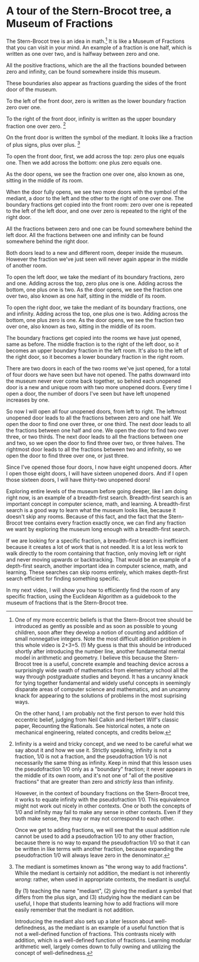 # A tour of the Stern-Brocot tree, a Museum of Fractions

The Stern-Brocot tree is an idea in math.[^motivation] It is like a Museum of Fractions that you can visit in your mind. An example of a fraction is one half, which is written as one over two, and is halfway between zero and one.

All the positive fractions, which are the all the fractions bounded between zero and infinity, can be found somewhere inside this museum.

These boundaries also appear as fractions guarding the sides of the front door of the museum.

To the left of the front door, zero is written as the lower boundary fraction zero over one.

To the right of the front door, infinity is written as the upper boundary fraction one over zero. [^infinity]

On the front door is written the symbol of the mediant. It looks like a fraction of plus signs, plus over plus. [^mediant]

To open the front door, first, we add across the top: zero plus one equals one. Then we add across the bottom: one plus zero equals one.

As the door opens, we see the fraction one over one,  also known as one, sitting in the middle of its room.

When the door fully opens, we see two more doors with the symbol of the mediant, a door to the left and the other to the right of one over one.  The boundary fractions get copied into the front room:  zero over one is repeated to the left of the left door, and one over zero is repeated to the right of the right door. 

All the fractions between zero and one can be found somewhere behind the left door.  All the fractions between one and infinity can be found somewhere behind the right door.

Both doors lead to a new and different room, deeper inside the museum.  However the fraction we've just seen will never again appear in the middle of another room.

To open the left door, we take the mediant of its boundary fractions, zero and one.  Adding across the top, zero plus one is one.  Adding across the bottom, one plus one is two.  As the door opens, we see the fraction one over two, also known as one half, sitting in the middle of its room.

To open the right door, we take the mediant of its boundary fractions, one and infinity.  Adding across the top, one plus one is two.  Adding across the bottom, one plus zero is one.  As the door opens, we see the fraction two over one, also known as two, sitting in the middle of its room.

The boundary fractions get copied into the rooms we have just opened, same as before.  The middle fraction is to the right of the left door, so it becomes an upper boundary fraction in the left room.  It's also to the left of the right door, so it becomes a lower boundary fraction in the right room.

There are two doors in each of the two rooms we've just opened, for a total of four doors we have seen but have not opened. The paths downward into the museum never ever come back together, so behind each unopened door is a new and unique room with two more unopened doors.  Every time I open a door, the number of doors I've seen but have left unopened increases by one.

So now I will open all four unopened doors, from left to right.  The leftmost unopened door leads to all the fractions between zero and one half.  We open the door to find one over three, or one third.  The next door leads to all the fractions between one half and one.   We open the door to find two over three, or two thirds.   The next door leads to all the fractions between one and two, so we open the door to find three over two, or three halves.  The rightmost door leads to all the fractions between two and infinity, so we open the door to find three over one, or just three. 

Since I've opened those four doors, I now have eight unopened doors.  After I open those eight doors,  I will have sixteen unopened doors.  And if I open those sixteen doors,  I will have thirty-two unopened doors! 

Exploring entire levels of the museum before going deeper, like I am doing right now, is an example of a breadth-first search.   Breadth-first search is an important concept in computer science, math, and learning.  A breadth-first search is a good way to learn what the museum looks like, because it doesn't skip any rooms.  Because of this fact, and the fact that the Stern-Brocot tree contains every fraction exactly once, we can find any fraction we want by exploring the museum long enough with a breadth-first search.

If we are looking for a specific fraction, a breadth-first search is inefficient because it creates a lot of work that is not needed.  It is a lot less work to walk directly to the room containing that fraction, only moving left or right and never moving upwards or backtracking.   That would be an example of a depth-first search, another important idea in computer science, math, and learning.  These searches can skip rooms entirely,  which makes depth-first search efficient for finding something specific.

In my next video, I will show you how to efficiently find the room of any specific fraction, using the Euclidean Algorithm as a guidebook to the museum of fractions that is the Stern-Brocot tree.

[^motivation]:
    One of my more eccentric beliefs is that the Stern-Brocot tree should be introduced as gently as possible and as soon as possible to young children, soon after they develop a notion of counting and addition of small nonnegative integers.  Note the most difficult addition problem in this whole video is 2+3=5. (!) My guess is that this should be introduced shortly after introducing the number line, another fundamental mental model in arithmetic and geometry.  I believe this because the Stern-Brocot tree is a useful, concrete example and teaching device across a surprisingly wide swath of mathematics from elementary school all the way through postgraduate studies and beyond.  It has a uncanny knack for tying together fundamental and widely useful concepts in seemingly disparate areas of computer science and mathematics, and an uncanny knack for appearing to the solutions of problems in the most suprising ways.

    On the other hand, I am probably not the first person to ever hold this eccentric belief, judging from Neil Calkin and Herbert Wilf's classic paper, Recounting the Rationals.  See historical notes[^history], a note on mechanical engineering[^mechanical], related concepts[^related], and credits[^credits] below.

[^infinity]:
    Infinity is a weird and tricky concept, and we need to be careful what we say about it and how we use it.  Strictly speaking, infinity is not a fraction, 1/0 is not a fraction, and the pseudofraction 1/0 is not necessarily the same thing as infinity.  Keep in mind that this lesson uses the pseudofraction 1/0 only as a "boundary" fraction;  it never appears in the middle of its own room, and it's not one of "all of the positive fractions" that are greater than zero and _strictly less_ than infinity.  

    However, in the context of boundary fractions on the Stern-Brocot tree, it works to equate infinity with the pseudofraction 1/0.  This equivalence might not work out nicely in other contexts.  One or both the concepts of 1/0 and infinity may fail to make any sense in other contexts.  Even if they both make sense, they may or may not correspond to each other.

    Once we get to adding fractions, we will see that the usual addition rule cannot be used to add a pseudofraction 1/0 to any other fraction, because there is no way to expand the pseudofraction 1/0 so that it can be written in like terms with another fraction, because expanding the pseudofraction 1/0 will always leave zero in the denominator.  

[^mediant]:
    The mediant is sometimes known as "the wrong way to add fractions".  While the mediant is certainly not addition, the mediant is not inherently _wrong_: rather, when used in appropriate contexts, the mediant is _useful_.

    By (1) teaching the name "mediant", (2) giving the mediant a symbol that differs from the plus sign, and (3) studying how the mediant can be useful, I hope that students learning how to add fractions will more easily remember that the mediant is not addition.

    Introducing the mediant also sets up a later lesson about well-definedness, as the mediant is an example of a useful function that is not a well-defined function of fractions.  This contrasts nicely with addition, which is a well-defined function of fractions.  Learning modular arithmetic well, largely comes down to fully owning and utilizing the concept of well-definedness.

[^history]:
    The Āryabhaṭīya is a Indian text on astronomy and mathematics written in Sanskrit circa 499 CE.  It attempted to find solutions of the linear diophantine equation Ax = By + C,  for positive A, B, C, using a solution that, although the method itself seems unclear to scholars who have worked on or from English translations, seems clearly related to continued fractions. Linear diophantine equations can indeed be solved using continued fractions! The Stern-Brocot tree is essentially equivalent to the modern notion of "simple continued fractions".

    However the Stern-Brocot tree is conceptually easier to grasp for the first time, and can be used to motivate learning about integer multiplication and division, which in turn leads to simple continued fractions.  Moreover, the Stern-Brocot tree continues to be a useful mental model for simple continued fractions even after a student of mathematics starts to understand continued fractions.  The Indian mathematician Srinivasa Ramanujan (1887-1920) is particularly famous for his understanding of continued fractions, and various generalizations thereof.

    Euclid's Elements (circa 300 BC) contains a clear description of the Euclidean Algorithm, which turns out to be a guidebook to the museum of fractions that is the Stern-Brocot tree.  Knowledge of the Euclidean algorithm was expected of some 19th century British schoolboys, though it's fallen largely out of favor over the last 100 years or so, at least for classes outside of computer science and discrete math.

    The Āryabhaṭīya and Euclid's Elements were among the first Greek and Indian mathematical texts translated into Arabic circa 820 CE by the Persian mathematician al-Khwārizmī working at the House of Wisdom in Baghdad, Iraq, as part of the Translation Movement of the Abbasid Caliphate.   The Āryabhaṭīya is a major source for al-Khwārizmī's highly influential textbooks on arithmetic including "al-ḥisāb al-hindī", or the "Book of Indian Computation".  While those textbooks have been lost, they were the basis for a number of Latin textbooks on arithmetic, most famously by Fibonacci, Sacrobosco, and Christopher Clavius.

    These Latin textbooks popularized Hindu-Arabic place-value arithmetic in Europe during the late middle ages and early Renaissance, which in turn gave rise to the most widely used methods used to write down and calculate with numbers used by humans today.  al-Khwārizmī is much better known for his (still intact) textbook, "algebra", or rather "The Compendious Book on Calculation by Completion and Balancing".  The very word "algebra" is a medieval latinization of part of the Arabic name of this textbook, al-Kitāb al-Mukhtaṣar fī Ḥisāb al-Jabr wal-Muqābalah.  The word "algorithm" is also based on a medieval latinization of the name "al-Khwārizmī".

    Farey Sequences were published by John Farey Sr (1816) and Augustin-Louis Cauchy (1828), and indepedently published by Charles Haros (1802) who credited Nicolas Chuquet (circa 1480) for the mediant-based algorithm.  The Farey sequences are an inorder traversal of a finite subgraph of the Stern-Brocot tree.  Farey sequences of increasing order would be an example of iterative deeping.  Iterative deepening is an important heuristic in machine learning and human learning, and should often be preferred to breadth-first search.  Jérôme Franel and Edmund Landau proved that certain statements about the asymptotic behaviors of Farey sequences of increasing order are equivalent to the Riemann Hypothesis.  Solving the Riemann Hypothesis is one of the million-dollar Millenium Prize Problems of the Clay Mathematics Institute.

    Continued fractions (or various generalizations thereof) appear in the writings of Rafael Bombelli (1572), Pietro Cataldi (1613), John Wallis (1695), Leonhard Euler (1737, 1748), Johann Lambert (1761), Joseph-Louis Lagrange (1768,1770),  Carl Friedrich Gauss (1813), Henri Padé (1892), Srinivasa Ramanujan (1920), and Bill Gosper (1972) among many, many more modern authors.  Generalizing continued fractions to complex arithmetic is a useful tool in Complex Analysis.

    "Concrete Mathematics" credits Moritz Stern (1858) and Achille Brocot (1861) for the discovery of the Stern-Brocot tree, and mentions that Hermann Minkowski presented a lecture on the Stern-Brocot representation to the International Congress of Mathematicans in Heidelberg in 1904.  Hermann Minkowski is better known for his 1907 publication of the first mathematical models that conformed to Albert Einstein's Theory of Special Relativity, now termed Minkowski spaces in his honor.  

    Moritz Stern (1807-1894) was a professor of mathematics at Göttingen University, Germany.   Moritz Stern was the first Jewish full professor at any German university who obtained the position without first converting to Christianity.  He was the first person to be promoted to Carl Fredrich Gauss's professorship after Gauss's death.  Moritz Stern was a teacher of Bernhard Riemann, who formulated the Riemann Hypothesis.  Bernhard Riemann might have anticipated the possibility that the geometry of universe is non-Euclidean, anticipating a key aspect of the Theory of Relativity.

    Achille Brocot (1817-1878) was a French clockmaker and partner in the a small clockmaking company "Brocot et Delettrez" in Paris.  The Stern-Brocot tree was used to help select gear ratios in some of their mechanical clocks.[^mechanical] Over 100 years later, in 1971 the Hafele–Keating experiment would use cesium beam atomic clocks, the most precise clocks available at the time, to directly test time dilation predictions of the Theory of Relativity for the first time.

[^mechanical]:
    It is true that the Stern-Brocot tree leads to all the "best" rational approximations of some target.  However, the exact particular notion of "best" that corresponds to the Stern-Brocot tree is too simplistic for the purposes of selecting gear ratios in mechanical engineering.

    In this context, a "best" rational approximation is any fraction that either has a smaller denominator, or is closer to the target, than any other fraction.  Performing a binary search on the Stern-Brocot tree will lead you past every single fraction that is a "best" rational approximation, though not every fraction you pass by will be a "best" rational approximation.

    This notion of "best", while of great importance in mathematics, is too simplistic to always be directly relevant to approximating gear ratios in mechanical engineering. In mechanical engineering, a reasonable rule of thumb is that a gear should typically have less than about 100 teeth. Any more than that, and the teeth get very tiny, which can compromise mechanical strength, or the gear starts getting very big and heavy. Not to mention the manufacturing expense of such a complicated gear with more than 100 teeth! It's often better to find an approximation of the desired gearing ratio as a gear train of 2-4 links.
    
    For a more in-depth look at these issues, I highly recommend the article ["Stern-Brocot Tree and Gearing" on the Engineering Commons website](https://www.engineeringcommons.org/stern-brocot-tree).

[^related]:
    Topics that the Stern-Brocot tree relates to each other,  or are closely related to the Stern-Brocot tree, or the Stern-Brocot tree could at least serve as a useful MacGuffin for discussion,  include but are not limited to:

    1. Elementary Arithmetic 
        * integer multiplication as repeated addition
        * integer division as repeated subtraction
        * units of measurement, unit fractions, like terms
        * unit conversions, expanding fractions, adding fractions
        * comparing fractions
        * rounding fractions
        * reducing fractions, least terms
        * the Euclidean algorithm
    2. Euclidean Geometry, Linear Algebra
        * the number line
        * the golden ratio
        * Cartesian coordinates
        * slope, rates of change
        * the parallelogram law of vector addition
        * 2x2 matrix multiplication
        * determinants of 2x2 matrices
    3. Computer Science
        * binary numbers
        * binary trees
        * loop invariants
        * loop variants, halting
        * breadth-first search
        * first-in, first-out (FIFO) queues
        * depth-first search
        * last-in, first-out (LIFO) stacks
        * binary search
        * inorder traversals
        * backtracking
        * stack-based recursion
        * iterative deepening
        * run-length encoding
        * off-by-one errors
        * algorithmic complexity
        * worst-case analysis
        * asymptotic analysis
    4. Discrete Mathematics
        * Cantor's countably infinite versus uncountably infinite sets
        * Fibonacci numbers
        * relative primality
        * well-defined functions
        * well-defined relations
        * modular arithmetic
        * (co)recursion and (co)induction
    5. Calculus
        * limits, convergence of sequences
        * the (semi-)convergents of a real number X
    6. Numerical Analysis
        * continued fractions
        * dynamical systems
        * Diophantine approximation
        * best rational approximations
        * Euler-Lagrange theorem of periodic continued fractions
        * Liouville Numbers, Transcendality
        * Dirichlet Approximation Theorem
        * Hurwitz's Theorem (of Number Theory)
        * Thue-Siegel-Roth Theorem
        * exact real arithmetic
        * approximate rational arithmetic
    7. Number Theory, Cryptography
        * Farey sequences
        * the Stern-Brocot representation
        * linear Diophantine equations    
        * Pell's Equation
        * Bezout's Identity
        * the extended Euclidean Algorithm
        * multiplicative modular inverses
        * the Calkin-Wilf tree
        * finite fields
        * elliptic curves
        * modular forms
    8. Non-Euclidean Geometry, Abstract Algebra, and Complex Analysis
        * Linear Fractional Transformations
        * The Stern-Brocot free monoid SL(2,N)
        * The modular group PSL(2,Z)
        * The special linear group SL(2,Z)
        * The general linear group GL(2,Z), the automorphisms of the additive group Z⨯Z 
        * The projective general linear group PGL(2,Z)
        * The isometries of the hyperbolic plane, PGL(2,R)
        * The Möbius transformations PGL(2,C) = PSL(2,C)
        * Minkowski spacetime, Einstein's special relativity
        * Mathematical Physics

[^credits]:
    The primary influences on this video are:

    Gibbons, Jeremy & Lester, David & Bird, Richard. (2006). Functional Pearl: Enumerating the rationals. J. Funct. Program.. 16. 281-291. 10.1017/S0956796806005880. 

    Calkin, Neil & Wilf, Herbert. (2000). Recounting the Rationals. American Mathematical Monthly. 107. 10.2307/2589182. 

    Graham, Ronald & Knuth, Donald & Patashnik, Oren. (1994). Concrete Mathematics: A Foundation for Computer Science (2nd. ed.). Addison-Wesley Longman Publishing Co., Inc., USA.

    Project Euler https://projecteuler.net